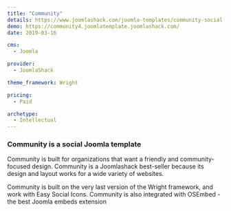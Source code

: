 ```yaml
---
title: "Community"
details: https://www.joomlashack.com/joomla-templates/community-social-easy
demo: https://community4.joomlatemplate.joomlashack.com/
date: 2019-03-16

cms: 
  - Joomla

provider:
  - JoomlaShack

theme_framework: Wright

pricing:
  - Paid

archetype:
  - Intellectual
---
```


### Community is a social Joomla template

Community is built for organizations that want a friendly and community-focused design. Community is a Joomlashack best-seller because its design and layout works for a wide variety of websites.

Community is built on the very last version of the Wright framework, and work with Easy Social Icons. Community is also integrated with OSEmbed - the best Joomla embeds extension